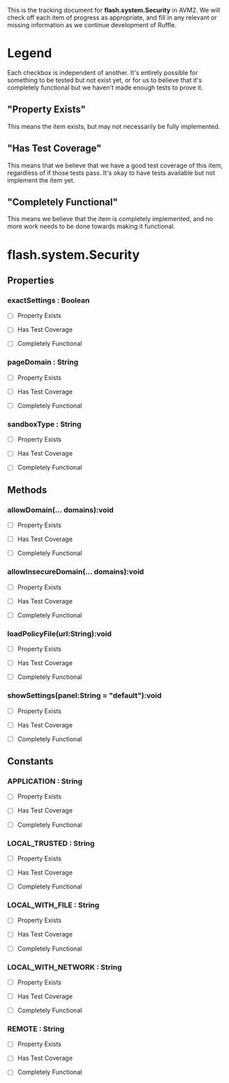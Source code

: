 This is the tracking document for **flash.system.Security** in AVM2. We will check off each item of progress as appropriate, and fill in any relevant or missing information as we continue development of Ruffle.
# Legend

Each checkbox is independent of another. It's entirely possible for something to be tested but not exist yet, or for us to believe that it's completely functional but we haven't made enough tests to prove it.
## "Property Exists"

This means the item exists, but may not necessarily be fully implemented.
## "Has Test Coverage"

This means that we believe that we have a good test coverage of this item, regardless of if those tests pass. It's okay to have tests available but not implement the item yet.
## "Completely Functional"

This means we believe that the item is completely implemented, and no more work needs to be done towards making it functional.
# flash.system.Security
## Properties
### exactSettings : Boolean

* [ ] Property Exists

* [ ] Has Test Coverage

* [ ] Completely Functional


### pageDomain : String

* [ ] Property Exists

* [ ] Has Test Coverage

* [ ] Completely Functional


### sandboxType : String

* [ ] Property Exists

* [ ] Has Test Coverage

* [ ] Completely Functional


## Methods
### allowDomain(... domains):void

* [ ] Property Exists

* [ ] Has Test Coverage

* [ ] Completely Functional


### allowInsecureDomain(... domains):void

* [ ] Property Exists

* [ ] Has Test Coverage

* [ ] Completely Functional


### loadPolicyFile(url:String):void

* [ ] Property Exists

* [ ] Has Test Coverage

* [ ] Completely Functional


### showSettings(panel:String = "default"):void

* [ ] Property Exists

* [ ] Has Test Coverage

* [ ] Completely Functional


## Constants
### APPLICATION : String

* [ ] Property Exists

* [ ] Has Test Coverage

* [ ] Completely Functional


### LOCAL_TRUSTED : String

* [ ] Property Exists

* [ ] Has Test Coverage

* [ ] Completely Functional


### LOCAL_WITH_FILE : String

* [ ] Property Exists

* [ ] Has Test Coverage

* [ ] Completely Functional


### LOCAL_WITH_NETWORK : String

* [ ] Property Exists

* [ ] Has Test Coverage

* [ ] Completely Functional


### REMOTE : String

* [ ] Property Exists

* [ ] Has Test Coverage

* [ ] Completely Functional